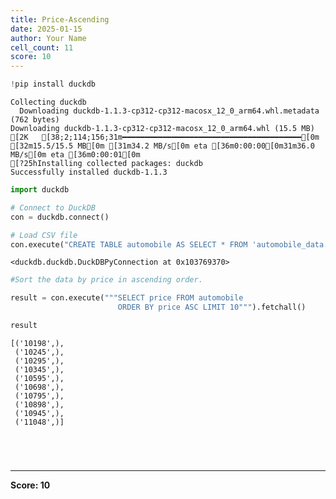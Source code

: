 ```yaml
---
title: Price-Ascending
date: 2025-01-15
author: Your Name
cell_count: 11
score: 10
---
```


```python
!pip install duckdb
```

    Collecting duckdb
      Downloading duckdb-1.1.3-cp312-cp312-macosx_12_0_arm64.whl.metadata (762 bytes)
    Downloading duckdb-1.1.3-cp312-cp312-macosx_12_0_arm64.whl (15.5 MB)
    [2K   [38;2;114;156;31m━━━━━━━━━━━━━━━━━━━━━━━━━━━━━━━━━━━━━━━━[0m [32m15.5/15.5 MB[0m [31m34.2 MB/s[0m eta [36m0:00:00[0m31m36.0 MB/s[0m eta [36m0:00:01[0m
    [?25hInstalling collected packages: duckdb
    Successfully installed duckdb-1.1.3



```python
import duckdb
```


```python
# Connect to DuckDB
con = duckdb.connect()

```


```python
# Load CSV file
con.execute("CREATE TABLE automobile AS SELECT * FROM 'automobile_data.csv'")

```




    <duckdb.duckdb.DuckDBPyConnection at 0x103769370>




```python
#Sort the data by price in ascending order.
```


```python
result = con.execute("""SELECT price FROM automobile 
                        ORDER BY price ASC LIMIT 10""").fetchall()
```


```python
result
```




    [('10198',),
     ('10245',),
     ('10295',),
     ('10345',),
     ('10595',),
     ('10698',),
     ('10795',),
     ('10898',),
     ('10945',),
     ('11048',)]




```python


```


```python

```


```python

```


```python

```


---
**Score: 10**
